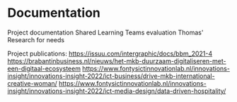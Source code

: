 # Documentation
Project documentation
Shared Learning Teams evaluation
Thomas' Research for needs

Project publications:
https://issuu.com/intergraphic/docs/bbm_2021-4
https://brabantinbusiness.nl/nieuws/het-mkb-duurzaam-digitaliseren-met-een-digitaal-ecosysteem
https://www.fontysictinnovationlab.nl/innovations-insight/innovations-insight-2022/ict-business/drive-mkb-international-creative-woman/
https://www.fontysictinnovationlab.nl/innovations-insight/innovations-insight-2022/ict-media-design/data-driven-hospitality/

